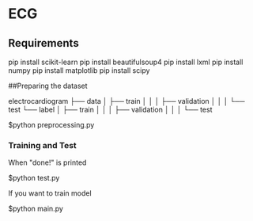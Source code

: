 # ECG


## Requirements
pip install scikit-learn
pip install beautifulsoup4
pip install lxml
pip install numpy
pip install matplotlib
pip install scipy


##Preparing the dataset

electrocardiogram
├── data
│   ├── train
│   │
│   ├── validation
│   │
│   └── test
└── label
│   ├── train
│   │
│   ├── validation
│   │
│   └── test

$python preprocessing.py

### Training and Test
When "done!" is printed

$python test.py

If you want to train model

$python main.py
